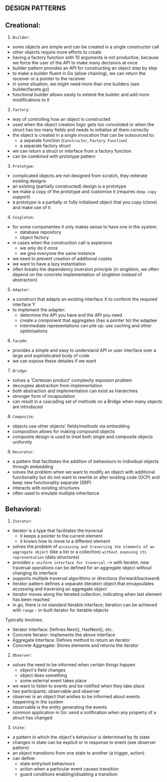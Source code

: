## DESIGN PATTERNS

## Creational:

1. `Builder`:
- some objects are simple and can be created in a single constructor call
- other objects require more efforts to create
- having a factory function with 10 arguments is not productive, because we force the user of the API to make many decisions at once
- builder pattern provides an API for constructing an object step by step
- to make a builder fluent in Go (allow chaining), we can return the receiver or a pointer to the receiver
- in some situation, we might need more than one builders (see builder/facets.go)
- functional builder allows easily to extend the builder and add more modifications to it

2. `Factory`:
- way of controlling how an object is constructed
- used when the object creation logic gets too convoluted or when the struct has too many fields and needs to initialise all them correctly
- the object is created in a single invocation that can be outsourced to:
    - a separate function (`Constructor`, `Factory Function`)
    - a separate factory struct
- we can return a struct or interface from a factory function
- can be combined with prototype pattern

3. `Prototype`:
- complicated objects are not designed from scratch, they reiterate existing designs
- an existing (partially constructed) design is a prototype
- we make a copy of the prototype and customise it (requires `deep copy` support)
- a prototype is a partially or fully initialised object that you copy (clone) and make use of it

4. `Singleton`:
- for some componentes it only makes sense to have one in the system:
    - database repository
    - object factory
- in cases when the construction call is expensive
    - we only do it once
    - we give everyone the same instance
- we need to prevent creation of additional copies
- we want to have a lazy instantiation
- often breaks the dependency inversion principle (in singleton, we often depend on the concrete implementation of singleton instead of abstraction)

5. `Adapter`:
- a construct that adapts an existing interface X to conform the required interface Y
- to implement the adapter:
    - determine the API you have and the API you need
    - create a component that aggregates (has a pointer to) the adaptee
    - intermediate representations can pile up: use caching and other optimisations

6. `Facade`:
- provides a simple and easy to understand API or user interface over a large and sophisticated body of code
- we can expose these detailes if we want

7. `Bridge`:
- solves a 'Cartesian product' complexity exposion problem
- decouples abstraction from implementation
- both abstraction and implementation can exist as hierarchies
- stronger form of incapsulation
- can result in a cascading set of methods on a Bridge when many objects are introduced

8. `Composite`:
- objects use other objects' fields/methods via embedding
- composition allows for making compound objects
- composite design is used to treat both single and composite objects uniformly

9. `Decorator`:
- a pattern that facilitates the addition of behaviours to individual objects through embedding
- solves the problem when we want to modify an object with additional functionality but do not want to rewrite or alter existing code (OCP) and keep new functionality separate (SRP)
- interacts with existing structures
- often used to emulate multiple inheritance


## Behavioral:
1. `Iterator`:
- iterator is a type that facilitates the traversal
    - it keeps a pointer to the current element
    - it knows how to move to a different element
- solves the problem of `accessing and traversing the elements of an aggregate object` (like a list or a collection) `without exposing its representation` (data structures)
- provides `a uniform interface for traversal` --> with iterator, new traversal operations can be defined for an aggregate object without changing its interface
- supports multiple traversal algorithms or directions (forward/backward)
- iterator pattern defines a separate (iterator) object that encapsulates accessing and traversing an aggregate object
- iterator moves along the iterated collection, indicating when last element has been reached
- in go, there is no standard Iterable interface; iteration can be achieved with `range` - in-built iterator for iterable objects

Typically involves:
- Iterator Interface: Defines Next(), HasNext(), etc.
- Concrete Iterator: Implements the above interface
- Aggregate Interface: Defines method to return an iterator
- Concrete Aggregate: Stores elements and returns the iterator

2. `Observer`:
- solves the need to be informed when certain things happen
    - object's field changes
    - object does something
    - some external event takes place
- we want to listen to events and be notified when they take place
- two participants: observable and observer
- observer is an object that wishes to be informed about events happening in the system
- observable is the entity generating the events
- common application in Go: send a notification when any property of a struct has changed

3. `State`:
- a pattern in which the object's behaviour is determined by its state
- changes in state can be explicit or in response to event (see observer pattern)
- an object transitions from one state to another (a trigger, action)
- can define:
    - state entry/exit behaviours
    - action when a particular event causes transition
    - guard conditions enabling/disabling a transition